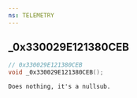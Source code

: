 ```yaml
---
ns: TELEMETRY
---
```

## _0x330029E121380CEB

```c
// 0x330029E121380CEB
void _0x330029E121380CEB();
```

```
Does nothing, it's a nullsub.
```

